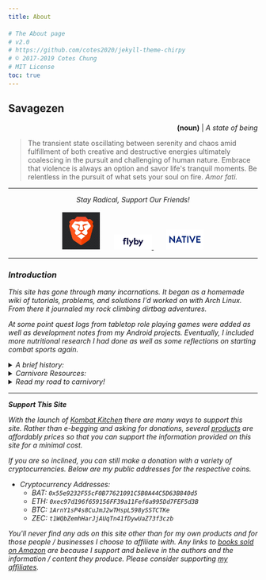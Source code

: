 ```yaml
---
title: About

# The About page
# v2.0
# https://github.com/cotes2020/jekyll-theme-chirpy
# © 2017-2019 Cotes Chung
# MIT License
toc: true
---
```


## Savagezen

<p style="text-align: right">
  <strong>(noun)</strong> | <i>A state of being</i>
</p>

> The transient state oscillating between serenity and chaos amid fulfillment of both creative and destructive energies ultimately coalescing in the pursuit and challenging of human nature.  Embrace that violence is always an option and savor life's tranquil moments.  Be relentless in the pursuit of what sets your soul on fire.  <i>Amor fati.

---

<p style="text-align: center" id="affiliates">
    <i>
    Stay Radical, Support Our Friends!
    </i>
    <br><br>
    <a href="https://brave.com/sav396"><img src="/assets/img/icon_brave.jpeg" style="width: 15%; height: auto" title="Brave Browser"></a>
    <!--
    <a href="https://heartandsoilsupplements.com/"><img src="/assets/img/icon_heart-and-soil.png" style="width: 15%; height: auto; margin-left: 5%" title="Heart & Soil Supplements"></a>
    -->
    <a href="https://www.flyby.co/?rfsn=4562479.acaf32">
        <img src="/assets/img/icon_flyby.png" style="width: 15%; height: auto; margin-left: 5%" title="Flyby Electrolytes">
    </a>
    <a href="https://www.talkable.com/x/Fh8iAo"><img src="/assets/img/icon_native.jpg" style="width: 15%; height: auto; margin-left: 5%" title="Native Deodorant and Toothpaste"></a>
</p>

<hr>

### Introduction

This site has gone through many incarnations.  It began as a homemade wiki of tutorials, problems, and solutions I'd worked on with Arch Linux.  From there it journaled my rock climbing dirtbag adventures.

At some point quest logs from tabletop role playing games were added as well as development notes from my Android projects.  Eventually, I included more nutritional research I had done as well as some reflections on starting combat sports again.

<details>
    <summary>A brief history:</summary>
    <ul>
      <li>Faxia Roxa - 2/15/20</li>
      <li>Carnivore - 2/14/20</li>
        <ul>
          <li>Keto - Dec. 2018</li>
          <li>Paleo - ~2012</li>
        </ul>
      <li>Dog Trainer - Dec 2017</li>
      <li>MA Psychology (UWG) - 2015</li>
      <li>Arch Linux - July 2013</li>
        <ul>
          <li>Linux Mint - 2012</li>
        </ul>
    </ul>
</details>

<!--
<details>
  <summary>Current Projects:</summary>
  <ul>
    <li>
      <a href="https://github.com/savagezen/savagezen.github.io/tree/master/docs/data">Raw Data</a>:  Raw data text files, <a href="https://www.r-project.org/about.html">R</a> scripts used for computation, and statistical output.</a>
    </li>
    <li>
      <a href="https://drive.google.com/drive/folders/1Vd3PDdnM1ZsJgF9vjhnwKhHPKxKM8jqD?usp=sharing">Academic Work</a>:  writings in psychology and philosophy on Google Drive.
    </li>
    <li>
      <a href="https://photos.app.goo.gl/jrqqa6PNoXXHvM3m6">Google Photos Album</a>:  Supplemental information regarding nutrient profiles, blood panels, test results, etc...
    </li>
    <li>
      <a href="https://github.com/savagezen/pkgbuild">AUR Packages</a>:  Mirror repository for packages maintained for the Arch (Linux) User Repository.
    </li>
  </ul>
</details>
-->

<details>
  <summary>Carnivore Resources:</summary>
  <ul>
    <li><a href="https://castbox.fm/channel/Fundamental-Health-with-Paul-Saladino%2C-MD-id2108592?country=us">Fundamental Health Podcast</a></li>
    <li><a href="https://nutritionwithjudy.com/nutritionists-guide-to-the-carnivore-diet-a-beginners-guide/">Beginner's Guide to the Carnivore Diet</a></li>
    <li><a href="https://meat.health/knowledge-base/carnivore-diet-tinkering/">"Levels" of the Carnivore Diet</a></li>
    <li><a href="https://t.me/carnivores">Carnivore Telegram Group</a></li>
  </ul>
</details>

<details>
  <summary>Read my road to carnivory!</summary>
  Many moons ago, circa 2008, I began scouring bodybuilding forums to supplement my wrestling training.  In 2010 I found my self carrying over 200 lbs on my 5'8" frame.  I started training boxing, BJJ, and MMA then, and in 2011 took a more serious look at my diet.
  <br /> <br />
  I started to ditch the "bro-science" and be more methodical, picking up a copy of Tim Ferriss's *The Four Hour Body*.  It wasn't too long then until I transitioned to Robb Wolf's *Paleo Solution* and Mark Sisson's *Primal Blueprint.*  And so I set out on my paleo path happily from 2012 - 2019.
  <br /> <br />
  There was some experimenting along the way, including a vegetarian and even raw vegetarian stint, as well as some hang ups and regressions -- life is tough and rife with unexpected challenges.
  <br /> <br />
  I stopped training combat sports in 2013 and at the end of 2018 I decided I wanted to return.  My first endeavor was to "get back to my fighting weight" (e.g. about 160-165 lbs.).  I went back to a strict paleo food list, but added ketogenic macronutrients (70% fat, 20% protein, and 10% carbs) as a last bet to "see if I was ready to back."  Well I did.
  <br /> <br />
  That went well for all of 2019, except I found myself in a flurry of ups and downs, sometimes creeping back up to 170 lbs.  I always seemed to be working in more and more bars and shakes; and I never could completely divorce junk food.  I often debated a negotiated different cheat meal schedules.
  <br /> <br />
  Eventually I felt I'd gone too far in that direction (fat bombs, gross amounts of liquid calories, junk cravings, etc...) and by nature of the paleo / primal / keto circles I travel in, stumbled upon the carnivore diet.  Sketpical as anyone at first -- we *need* vegetables right! right? -- and an adamant self-tester, I decided I could try anything for 30-days, measure the outcomes, and analyze my next step.
  <br /> <br />
  And so it began.
</details>

---

**Support This Site**

With the launch of [Kombat Kitchen](/tabs/kombat_kitchen) there are many ways to support this site.  Rather than e-begging and asking for donations, several [products](/tabs/kombat_kitchen/#products) are affordably prices so that you can support the information provided on this site for a minimal cost.

If you are so inclined, you can still make a donation with a variety of cryptocurrencies.  Below are my public addresses for the respective coins.

* Cryptocurrency Addresses:
  * BAT:  ```0x55e9232F55cF0B77621091C5B0A44C5D63B840d5```
  * ETH:  ```0xec97d196f659156FF39a11Fef6a995Dd7FEF5d3B```
  * BTC:  ```1ArnY1sP4s8CuJmJ2wTHspL598ySSTCTKe```
  * ZEC:  ```t1WQbZemhHarJjAUqTn41fDywUaZ73f3czb```

You'll never find any ads on this site other than for my own products and for those people / businesses I choose to affiliate with.  Any links to [books sold on Amazon](/tabs/kombat_kitchen/#resources) are because I support and believe in the authors and the information / content they produce.  Please consider supporting [my affiliates](/tabs/about/#affiliates).
